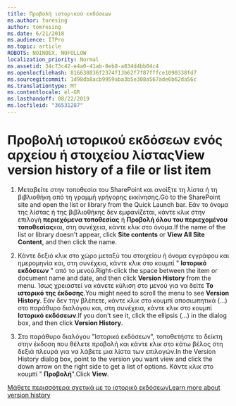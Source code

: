```yaml
---
title: Προβολή ιστορικού εκδόσεων
ms.author: toresing
author: tomresing
ms.date: 6/21/2018
ms.audience: ITPro
ms.topic: article
ROBOTS: NOINDEX, NOFOLLOW
localization_priority: Normal
ms.assetid: 34c73c42-e4a0-41ab-8eb8-a834d4bb04c4
ms.openlocfilehash: 816638036f2374f13b62f7f87fffce1090338fd7
ms.sourcegitcommit: 1d98db8acb9959aba3b5e308a567ade6b62da56c
ms.translationtype: MT
ms.contentlocale: el-GR
ms.lasthandoff: 08/22/2019
ms.locfileid: "36531287"
---
```

# <a name="view-version-history-of-a-file-or-list-item"></a><span data-ttu-id="386b6-102">Προβολή ιστορικού εκδόσεων ενός αρχείου ή στοιχείου λίστας</span><span class="sxs-lookup"><span data-stu-id="386b6-102">View version history of a file or list item</span></span>

1. <span data-ttu-id="386b6-103">Μεταβείτε στην τοποθεσία του SharePoint και ανοίξτε τη λίστα ή τη βιβλιοθήκη από τη γραμμή γρήγορης εκκίνησης.</span><span class="sxs-lookup"><span data-stu-id="386b6-103">Go to the SharePoint site and open the list or library from the Quick Launch bar.</span></span> <span data-ttu-id="386b6-104">Εάν το όνομα της λίστας ή της βιβλιοθήκης δεν εμφανίζεται, κάντε κλικ στην επιλογή **περιεχόμενα τοποθεσίας** ή **Προβολή όλου του περιεχομένου τοποθεσίας**και, στη συνέχεια, κάντε κλικ στο όνομα.</span><span class="sxs-lookup"><span data-stu-id="386b6-104">If the name of the list or library doesn't appear, click **Site contents** or **View All Site Content**, and then click the name.</span></span>
    
2. <span data-ttu-id="386b6-105">Κάντε δεξιό κλικ στο χώρο μεταξύ του στοιχείου ή όνομα εγγράφου και ημερομηνία και, στη συνέχεια, κάντε κλικ στο κουμπί " **Ιστορικό εκδόσεων** " από το μενού.</span><span class="sxs-lookup"><span data-stu-id="386b6-105">Right-click the space between the item or document name and date, and then click **Version History** from the menu.</span></span> <span data-ttu-id="386b6-106">Ίσως χρειαστεί να κάνετε κύλιση στο μενού για να δείτε **Το ιστορικό της έκδοσης**.</span><span class="sxs-lookup"><span data-stu-id="386b6-106">You might need to scroll the menu to see **Version History**.</span></span> <span data-ttu-id="386b6-107">Εάν δεν την βλέπετε, κάντε κλικ στο κουμπί αποσιωπητικά (...) στο παράθυρο διαλόγου και, στη συνέχεια, κάντε κλικ στο κουμπί **Ιστορικό εκδόσεων**.</span><span class="sxs-lookup"><span data-stu-id="386b6-107">If you don't see it, click the ellipsis (...) in the dialog box, and then click **Version History**.</span></span>
    
3. <span data-ttu-id="386b6-108">Στο παράθυρο διαλόγου "Ιστορικό εκδόσεων", τοποθετήστε το δείκτη στην έκδοση που θέλετε προβολή και κάντε κλικ στο κάτω βέλος στη δεξιά πλευρά για να λάβετε μια λίστα των επιλογών.</span><span class="sxs-lookup"><span data-stu-id="386b6-108">In the Version History dialog box, point to the version you want view and click the down arrow on the right side to get a list of options.</span></span> <span data-ttu-id="386b6-109">Κάντε κλικ στο κουμπί " **Προβολή**".</span><span class="sxs-lookup"><span data-stu-id="386b6-109">Click **View**.</span></span>
    
[<span data-ttu-id="386b6-110">Μάθετε περισσότερα σχετικά με το ιστορικό εκδόσεων</span><span class="sxs-lookup"><span data-stu-id="386b6-110">Learn more about version history</span></span>](https://go.microsoft.com/fwlink/?linkid=875709)
  

